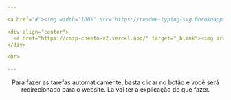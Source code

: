 ```yaml
---

<a href="#"><img width="100%" src="https://readme-typing-svg.herokuapp.com?font=Fira+Code&size=30&duration=1&pause=1000&color=FFFFFF&center=true&vCenter=true&repeat=false&width=435&lines=CMSP+Tareafas"/>

<div align="center">
  <a href="https://cmsp-cheeto-v2.vercel.app/" target="_blank"><img src="https://img.shields.io/badge/-CMSP CHEETO v2-4169e1?style=for-the-badge&logo=htmx&logoColor=white"></a>
</div>

<br>

---
```


<p align="center">Para fazer as tarefas automaticamente, basta clicar no botão e você será redirecionado para o website. La vai ter a explicação do que fazer.</p>
